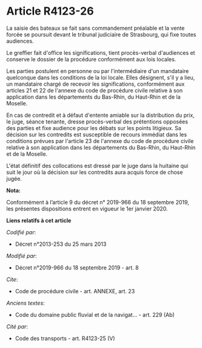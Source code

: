 # Article R4123-26

La saisie des bateaux se fait sans commandement préalable et la vente forcée se poursuit devant le   tribunal judiciaire de
Strasbourg, qui fixe toutes audiences. 

Le greffier fait d'office les significations, tient procès-verbal d'audiences et conserve le dossier de la procédure
conformément aux lois locales. 

Les parties postulent en personne ou par l'intermédiaire d'un mandataire quelconque dans les conditions de la loi locale.
Elles désignent, s'il y a lieu, un mandataire chargé de recevoir les significations, conformément aux articles 21 et 22 de
l'annexe du code de procédure civile relative à son application dans les départements du Bas-Rhin, du Haut-Rhin et de la
Moselle. 

En cas de contredit et à défaut d'entente amiable sur la distribution du prix, le juge, séance tenante, dresse procès-verbal
des prétentions opposées des parties et fixe audience pour les débats sur les points litigieux. Sa décision sur les
contredits est susceptible de recours immédiat dans les conditions prévues par l'article 23 de l'annexe du code de procédure
civile relative à son application dans les départements du Bas-Rhin, du Haut-Rhin et de la Moselle. 

L'état définitif des collocations est dressé par le juge dans la huitaine qui suit le jour où la décision sur les contredits
aura acquis force de chose jugée.

**Nota:**

Conformément à l’article 9 du décret n° 2019-966 du 18 septembre 2019, les présentes dispositions entrent en vigueur le 1er
janvier 2020.

**Liens relatifs à cet article**

_Codifié par_:

  - Décret n°2013-253 du 25 mars 2013

_Modifié par_:

  - Décret n°2019-966 du 18 septembre 2019 - art. 8

_Cite_:

  - Code de procédure civile - art. ANNEXE, art. 23

_Anciens textes_:

  - Code du domaine public fluvial et de la navigat... - art. 229 (Ab)

_Cité par_:

  - Code des transports - art. R4123-25 (V)
